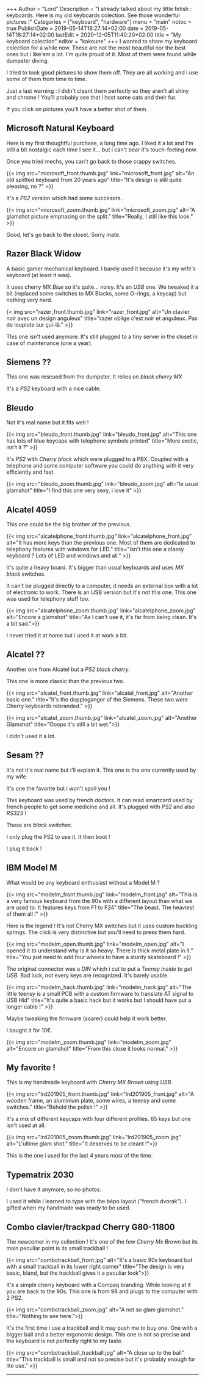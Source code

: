 +++
Author = "Lord"
Description = "I already talked about my little fetish : keyboards. Here is my old keyboards colection. See those wonderful pictures !"
Categories = ["keyboard", "hardware"]
menu = "main"
notoc = true
PublishDate = 2019-05-14T18:27:14+02:00
date = 2019-05-14T18:27:14+02:00
lastEdit = 2020-12-05T11:40:20+02:00
title = "My keyboard colection"
editor = "kakoune"
+++
I wanted to share my keyboard colection for a while now.
These are not the most beautiful nor the best ones but i like'em a lot.
I'm quite proud of it.
Most of them were found while dumpster diving.

I tried to took good pictures to show them off.
They are all working and i use some of them from time to time.

Just a last warning : I didn't cleant them perfectly so they aren't all shiny and chrome !
You'll probably see that i host some cats and their fur.

If you click on pictures you'll have a better shot of them.

## Microsoft Natural Keyboard

Here is my first thoughtful purchase, a long time ago.
I liked it a lot and I'm still a bit nostalgic each time I see it… but i can't bear it's touch-feeling now.

Once you tried mechs, you can't go back to those crappy switches.

{{< img src="microsoft_front.thumb.jpg" link="microsoft_front.jpg" alt="An old splitted keyboard from 20 years ago" title="It's design is still quite pleasing, no ?"  >}}

It's a *PS2* version which had some succesors.

{{< img src="microsoft_zoom.thumb.jpg" link="microsoft_zoom.jpg" alt="A glamshot picture emphasing on the split." title="Really, I still like this look." >}}

Good, let's go back to the closet.
Sorry mate.

## Razer Black Widow

A basic gamer mechanical keyboard.
I barely used it because it's my wife's keyboard (at least it was).


It uses cherry *MX Blue* so it's quite… noisy.
It's an *USB* one.
We tweaked it a bit (replaced some switches to MX Blacks, some O-rings, a keycap) but nothing very hard.

{< img src="razer_front.thumb.jpg" link="razer_front.jpg" alt="Un clavier noir avec un design anguleux" title="razer oblige c'est noir et anguleux. Pas de loupiote sur çui-là." >}}

This one isn't used anymore.
It's still plugged to a tiny server in the closet in case of maintenance (one a year).

## Siemens ??

This one was rescued from the dumpster.
It relies on *black cherry MX*


It's a *PS2* keyboard with a nice cable.


## Bleudo
Not it's real name but it fits well !

{{< img src="bleudo_front.thumb.jpg" link="bleudo_front.jpg" alt="This one has lots of blue keycaps with telephone symbols printed" title="More exotic, isn't it ?" >}}

It's *PS2* with *Cherry black* which were plugged to a PBX.
Coupled with a telephone and some computer software you could do anything with it very efficiently and fast.

{{< img src="bleudo_zoom.thumb.jpg" link="bleudo_zoom.jpg" alt="le usual glamshot" title="I find this one very sexy, i love it" >}}

## Alcatel 4059
This one could be the big brother of the previous.

{{< img src="alcatelphone_front.thumb.jpg" link="alcatelphone_front.jpg" alt="It has more keys than the previous one. Most of them are dedicated to telephony features with windows for LED." title="Isn't this one a classy keyboard ? Lots of LED and windows and all." >}}

It's quite a heavy board.
It's bigger than usual keyboards and uses *MX black* switches.

It can't be plugged directly to a computer, it needs an external box with a lot of electronic to work.
There is an USB version but it's not this one.
This one was used for telephony stuff too.

{{< img src="alcatelphone_zoom.thumb.jpg" link="alcatelphone_zoom.jpg" alt="Encore a glamshot" title="As I can't use it, it's far from being clean. It's a bit sad.">}}

I never tried it at home but i used it at work a bit.

## Alcatel ??
Another one from Alcatel but a *PS2* *black cherry*.

This one is more classic than the previous two.

{{< img src="alcatel_front.thumb.jpg" link="alcatel_front.jpg" alt="Another basic one." title="It's the doppleganger of the Siemens. These two were Cherry keyboards rebranded." >}}

{{< img src="alcatel_zoom.thumb.jpg" link="alcatel_zoom.jpg" alt="Another Glamshot" title="Ooops it's still a bit wet.">}}

I didn't used it a lot.

## Sesam ??
It's not it's real name but i'll explain it.
This one is the one currently used by my wife.

It's one the favorite but i won't spoil you !


This keyboard was used by french doctors.
It can read smartcard used by french people to get some medicine and all.
It's plugged with *PS2* and also *RS323* !

These are *black switches*.

I only plug the PS2 to use it.
It then boot !



I plug it back !

## IBM Model M
What would be any keyboard enthusiast without a Model M ?

{{< img src="modelm_front.thumb.jpg" link="modelm_front.jpg" alt="This is a very famous keyboard from the 80s with a different layout than what we are used to. It features keys from F1 to F24" title="The beast. The heaviest of them all !" >}}

Here is the legend !
It's not Cherry MX switches but it uses custom buckling springs.
The click is very distinctive but you'll need to press them hard.

{{< img src="modelm_open.thumb.jpg" link="modelm_open.jpg" alt="I opened it to understand why is it so heavy. There is thick metal plate in it." title="You just need to add four wheels to have a sturdy skateboard !"  >}}

The originat connector was a *DIN* which i cut to put a *Teensy inside to get USB*.
Bad luck, not every keys are recognized.
It's barely usable.

{{< img src="modelm_hack.thumb.jpg" link="modelm_hack.jpg" alt="The little teensy is a small PCB with a custom firmware to translate AT signal to USB Hid" title="It's quite a basic hack but it works but I should have put a longer cable !" >}}

Maybe tweaking the firmware (soarer) could help it work better.

I baught it for 10€.

{{< img src="modelm_zoom.thumb.jpg" link="modelm_zoom.jpg" alt="Encore un glamshot" title="From this close it looks normal." >}}

## My favorite !

This is my handmade keyboard with *Cherry MX Brown* using *USB*.

{{< img src="lrd201905_front.thumb.jpg" link="lrd201905_front.jpg" alt="A wooden frame, an aluminium plate, some wires, a teensy and some switches." title="Behold the polish !" >}}

It's a mix of different keycaps with four different profiles.
65 keys but one isn't used at all.

{{< img src="lrd201905_zoom.thumb.jpg" link="lrd201905_zoom.jpg" alt="L'ultime glam shot." title="It deserves to be cleant !">}}

This is the one i used for the last 4 years most of the time.

## Typematrix 2030

I don't have it anymore, so no photos.

I used it while i learned to type with the bépo layout ("french dvorak").
I gifted when my handmade was ready to be used.

## Combo clavier/trackpad Cherry G80-11800

The newcomer in my collection !
It's one of the few *Cherry Mx Brown* but its main peculiar point is its small trackball !

{{< img src="combotrackball_front.jpg" alt="It's a basic 90s keyboard but with a small trackball in its lower right corner" title="The design is very basic, bland, but the trackball gives it a peculiar look">}}

It's a simple cherry keyboard with a Compaq branding.
While looking at it you are back to the 90s.
This one is from 98 and plugs to the computer with 2 PS2.

{{< img src="combotrackball_zoom.jpg" alt="A not so glam glamshot." title="Nothing to see here.">}}

It's the first time i use a trackball and it may push me to buy one.
One with a bigger ball and a better ergonomic design.
This one is not so precise and the keyboard is not perfectly right to my taste.

{{< img src="combotrackball_trackball.jpg" alt="A close up to the ball" title="This trackball is small and not so precise but it's probably enough for lite use." >}}

---------
